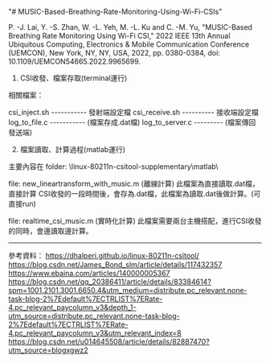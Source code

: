 "# MUSIC-Based-Breathing-Rate-Monitoring-Using-Wi-Fi-CSIs" 

P. -J. Lai, Y. -S. Zhan, W. -L. Yeh, M. -L. Ku and C. -M. Yu, "MUSIC-Based Breathing Rate Monitoring Using Wi-Fi CSI," 2022 IEEE 13th Annual Ubiquitous Computing, Electronics & Mobile Communication Conference (UEMCON), New York, NY, NY, USA, 2022, pp. 0380-0384, doi: 10.1109/UEMCON54665.2022.9965699.


1. CSI收發、檔案存取(terminal運行)
   
相關檔案：

csi_inject.sh ----------- 發射端設定檔
csi_receive.sh ---------- 接收端設定檔
log_to_file.c ----------- (檔案存成.dat檔)
log_to_server.c	--------- (檔案傳回發送端)


2. 檔案讀取、計算過程(matlab運行)
   
主要內容在 folder: \linux-80211n-csitool-supplementary\matlab\

file: new_lineartransform_with_music.m (離線計算)
此檔案為直接讀取.dat檔，直接計算
CSI收發的一段時間後，會存為.dat檔，此檔案為讀取.dat後做計算。(可直接run)

file: realtime_csi_music.m (實時化計算)
此檔案需要兩台主機搭配，進行CSI收發的同時，會邊讀取邊計算。

-----------------------------------------------------------------

參考資料：
https://dhalperi.github.io/linux-80211n-csitool/
https://blog.csdn.net/James_Bond_slm/article/details/117432357
https://www.ebaina.com/articles/140000005367
https://blog.csdn.net/qq_20386411/article/details/83384614?spm=1001.2101.3001.6650.4&utm_medium=distribute.pc_relevant.none-task-blog-2%7Edefault%7ECTRLIST%7ERate-4.pc_relevant_paycolumn_v3&depth_1-utm_source=distribute.pc_relevant.none-task-blog-2%7Edefault%7ECTRLIST%7ERate-4.pc_relevant_paycolumn_v3&utm_relevant_index=8
https://blog.csdn.net/u014645508/article/details/82887470?utm_source=blogxgwz2
